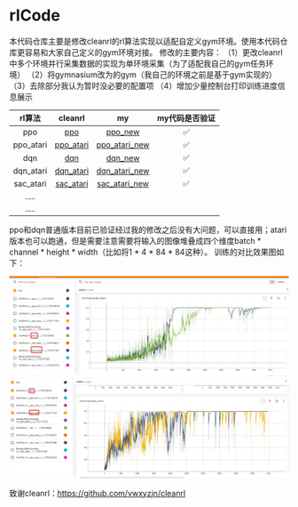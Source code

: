 ﻿# rlCode

本代码仓库主要是修改cleanrl的rl算法实现以适配自定义gym环境。使用本代码仓库更容易和大家自己定义的gym环境对接。
修改的主要内容：
（1）更改cleanrl中多个环境并行采集数据的实现为单环境采集（为了适配我自己的gym任务环境）
（2）将gymnasium改为的gym（我自己的环境之前是基于gym实现的）
（3）去除部分我认为暂时没必要的配置项
（4）增加少量控制台打印训练进度信息展示
 
| rl算法 | cleanrl | my | my代码是否验证 |
| :---: | :---: | :---: | :---: |
| ppo | [ppo](https://github.com/acezsq/rlCode/blob/main/ppo.py) | [ppo_new](https://github.com/acezsq/rlCode/blob/main/ppo_new.py) | ✅ |
| ppo_atari | [ppo_atari](https://github.com/acezsq/rlCode/blob/main/ppo_atari.py) | [ppo_atari_new](https://github.com/acezsq/rlCode/blob/main/ppo_atari_new.py) | ✅ |
| dqn | [dqn](https://github.com/acezsq/rlCode/blob/main/dqn.py) | [dqn_new](https://github.com/acezsq/rlCode/blob/main/dqn_new.py) | ✅ |
| dqn_atari | [dqn_atari](https://github.com/acezsq/rlCode/blob/main/dqn_atari.py) | [dqn_atari_new](https://github.com/acezsq/rlCode/blob/main/dqn_atari_new.py) | ✅ |
| sac_atari | [sac_atari](https://github.com/acezsq/rlCode/blob/main/sac_atari.py) | [sac_atari_new](https://github.com/acezsq/rlCode/blob/main/sac_atari_new.py) | ✅ |
| ..... |  |  |  |
| ..... |  |  |  |


ppo和dqn普通版本目前已验证经过我的修改之后没有大问题，可以直接用；atari版本也可以跑通，但是需要注意需要将输入的图像堆叠成四个维度batch * channel * height * width（比如将1 * 4 * 84 * 84这种）。
训练的对比效果图如下：

![dqn vs dqn_new.png](https://github.com/acezsq/rlCode/blob/main/pic/dqn%20vs%20dqn_new.png)
![ppo vs ppo_new](https://github.com/acezsq/rlCode/blob/main/pic/ppo%20vs%20ppo_new.png)

致谢cleanrl：https://github.com/vwxyzjn/cleanrl

